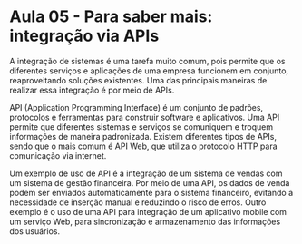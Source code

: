 # Aula 05 - Para saber mais: integração via APIs

A integração de sistemas é uma tarefa muito comum, pois permite que os diferentes serviços e aplicações de uma empresa funcionem em conjunto, reaproveitando soluções existentes. Uma das principais maneiras de realizar essa integração é por meio de APIs.

API (Application Programming Interface) é um conjunto de padrões, protocolos e ferramentas para construir software e aplicativos. Uma API permite que diferentes sistemas e serviços se comuniquem e troquem informações de maneira padronizada. Existem diferentes tipos de APIs, sendo que o mais comum é API Web, que utiliza o protocolo HTTP para comunicação via internet.

Um exemplo de uso de API é a integração de um sistema de vendas com um sistema de gestão financeira. Por meio de uma API, os dados de venda podem ser enviados automaticamente para o sistema financeiro, evitando a necessidade de inserção manual e reduzindo o risco de erros. Outro exemplo é o uso de uma API para integração de um aplicativo mobile com um serviço Web, para sincronização e armazenamento das informações dos usuários.